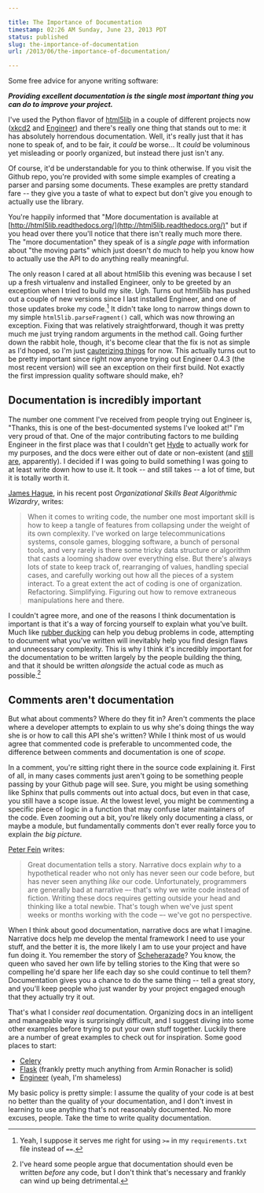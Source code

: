 ```yaml
---

title: The Importance of Documentation
timestamp: 02:26 AM Sunday, June 23, 2013 PDT
status: published
slug: the-importance-of-documentation
url: /2013/06/the-importance-of-documentation/

---
```


Some free advice for anyone writing software:

***Providing excellent documentation is the single most important thing you can do to improve your project.***

I've used the Python flavor of [html5lib][] in a couple of different projects now ([xkcd2][] and [Engineer][]) and there's really one thing that stands out to me: it has absolutely horrendous documentation. Well, it's really just that it has none to speak of, and to be fair, it *could* be worse... It *could* be voluminous yet misleading or poorly organized, but instead there just isn't any.

Of course, it'd be understandable for you to think otherwise. If you visit the Github repo, you're provided with some simple examples of creating a parser and parsing some documents. These examples are pretty standard fare -- they give you a taste of what to expect but don't give you enough to actually use the library.

You're happily informed that "More documentation is available at [http://html5lib.readthedocs.org/](http://html5lib.readthedocs.org/)" but if you head over there you'll notice that there isn't really much more there. The "more documentation" they speak of is a *single page* with information about "the moving parts" which just doesn't do much to help you know how to actually use the API to do anything really meaningful.

<!-- more -->

The only reason I cared at all about html5lib this evening was because I set up a fresh virtualenv and installed Engineer, only to be greeted by an exception when I tried to build my site. Ugh. Turns out html5lib has pushed out a couple of new versions since I last installed Engineer, and one of those updates broke my code.[^docs1] It didn't take long to narrow things down to my simple `html5lib.parseFragment()` call, which was now throwing an exception. Fixing that was relatively straightforward, though it was pretty much me just trying random arguments in the method call. Going further down the rabbit hole, though, it's become clear that the fix is not as simple as I'd hoped, so I'm just [cauterizing things](https://github.com/tylerbutler/engineer/issues/63) for now. This actually turns out to be pretty important since right now anyone trying out Engineer 0.4.3 (the most recent version) will see an exception on their first build. Not exactly the first impression quality software should make, eh?


## Documentation is incredibly important

The number one comment I've received from people trying out Engineer is, "Thanks, this is one of the best-documented systems I've looked at!" I'm very proud of that. One of the major contributing factors to me building Engineer in the first place was that I couldn't get [Hyde](http://hyde.github.io/) to actually work for my purposes, and the docs were either out of date or non-existent (and [still are](https://github.com/hyde/hyde/issues/209), apparently). I decided if I was going to build something I was going to at least write down how to use it. It took -- and still takes -- a lot of time, but it is totally worth it.

[James Hague][], in his recent post *Organizational Skills Beat Algorithmic Wizardry*, writes:

> When it comes to writing code, the number one most important skill is how to keep a tangle of features from collapsing under the weight of its own complexity. I've worked on large telecommunications systems, console games, blogging software, a bunch of personal tools, and very rarely is there some tricky data structure or algorithm that casts a looming shadow over everything else. But there's always lots of state to keep track of, rearranging of values, handling special cases, and carefully working out how all the pieces of a system interact. To a great extent the act of coding is one of organization. Refactoring. Simplifying. Figuring out how to remove extraneous manipulations here and there.

I couldn't agree more, and one of the reasons I think documentation is important is that it's a way of forcing yourself to explain what you've built. Much like [rubber ducking][] can help you debug problems in code, attempting to document what you've written will inevitably help you find design flaws and unnecessary complexity. This is why I think it's incredibly important for the documentation to be written largely by the people building the thing, and that it should be written *alongside* the actual code as much as possible.[^docs2]


## Comments aren't documentation

But what about comments? Where do they fit in? Aren't comments the place where a developer attempts to explain to us why she's doing things the way she is or how to call this API she's written? While I think most of us would agree that commented code is preferable to uncommented code, the difference between comments and documentation is one of *scope.*

In a comment, you're sitting right there in the source code explaining it. First of all, in many cases comments just aren't going to be something people passing by your Github page will see. Sure, you might be using something like Sphinx that pulls comments out into actual docs, but even in that case, you still have a scope issue. At the lowest level, you might be commenting a specific piece of logic in a function that may confuse later maintainers of the code. Even zooming out a bit, you're likely only documenting a class, or maybe a module, but fundamentally comments don't ever really force you to explain *the big picture.*

[Peter Fein][] writes:

> Great documentation tells a story. Narrative docs explain *why* to a hypothetical reader who not only has never seen our code before, but has never seen anything *like* our code. Unfortunately, programmers are generally bad at narrative –- that's why we write code instead of fiction. Writing these docs requires getting outside your head and thinking like a total newbie. That's tough when we've just spent weeks or months working with the code –- we've got no perspective.

When I think about good documentation, narrative docs are what I imagine. Narrative docs help me develop the mental framework I need to use your stuff, and the better it is, the more likely I am to use your project and have fun doing it. You remember the story of [Scheherazade][]? You know, the queen who saved her own life by telling stories to the King that were so compelling he'd spare her life each day so she could continue to tell them? Documentation gives you a chance to do the same thing -- tell a great story, and you'll keep people who just wander by your project engaged enough that they actually try it out.


That's what I consider *real* documentation. Organizing docs in an intelligent and manageable way is surprisingly difficult, and I suggest diving into some other examples before trying to put your own stuff together. Luckily there are a number of great examples to check out for inspiration. Some good places to start:

- [Celery](http://docs.celeryproject.org/en/latest/index.html#)
- [Flask](http://flask.pocoo.org/docs/) (frankly pretty much anything from Armin Ronacher is solid)
- [Engineer][] (yeah, I'm shameless)

My basic policy is pretty simple: I assume the quality of your code is at best no better than the quality of your documentation, and I don't invest in learning to use anything that's not reasonably documented. No more excuses, people. Take the time to write quality documentation.



[^docs1]: Yeah, I suppose it serves me right for using `>=` in my `requirements.txt` file instead of `==`.

[^docs2]: I've heard some people argue that documentation should even be written *before* any code, but I don't think that's necessary and frankly can wind up being detrimental.



[Engineer]: http://engineer.readthedocs.org
[xkcd2]: http://xkcd2.com
[James Hague]: http://prog21.dadgum.com/177.html
[Peter Fein]: http://i.wearpants.org/blog/from-good-code-to-great/
[rubber ducking]: http://en.wikipedia.org/wiki/Rubber_duck_debugging
[Scheherazade]: http://en.wikipedia.org/wiki/Scheherazade
[html5lib]: https://github.com/html5lib/html5lib-python
